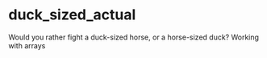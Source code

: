 # duck_sized_actual
Would you rather fight a duck-sized horse, or a horse-sized duck?
Working with arrays
